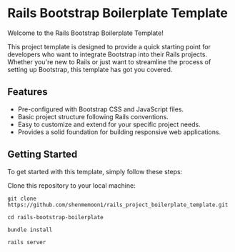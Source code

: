 
# Rails Bootstrap Boilerplate Template

Welcome to the Rails Bootstrap Boilerplate Template!

This project template is designed to provide a quick starting point for developers who want to integrate Bootstrap into their Rails projects. Whether you're new to Rails or just want to streamline the process of setting up Bootstrap, this template has got you covered.

## Features

- Pre-configured with Bootstrap CSS and JavaScript files.
- Basic project structure following Rails conventions.
- Easy to customize and extend for your specific project needs.
- Provides a solid foundation for building responsive web applications.

## Getting Started

To get started with this template, simply follow these steps:


Clone this repository to your local machine:

```
git clone https://github.com/shenmemoon1/rails_project_boilerplate_template.git

```

```
cd rails-bootstrap-boilerplate

```

```
bundle install

```

```
rails server

```
